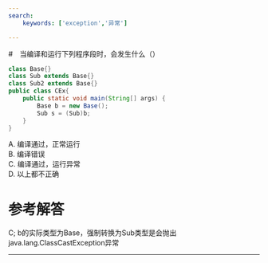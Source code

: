 ```yaml
---
search:
    keywords: ['exception','异常']

---
```



#　当编译和运行下列程序段时，会发生什么（）

```java
class Base{}
class Sub extends Base{}
class Sub2 extends Base{}
public class CEx{
	public static void main(String[] args) {
		Base b = new Base();
		Sub s = (Sub)b;
	}	
}
```
A. 编译通过，正常运行  
B. 编译错误   
C. 编译通过，运行异常  
D. 以上都不正确

# 参考解答

C;
b的实际类型为Base，强制转换为Sub类型是会抛出java.lang.ClassCastException异常

---





